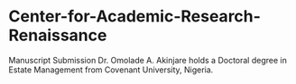 # Center-for-Academic-Research-Renaissance
Manuscript Submission
Dr. Omolade A. Akinjare holds a Doctoral degree in Estate Management from Covenant University, Nigeria.

